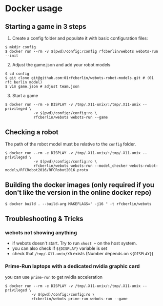 # Docker usage


## Starting a game in 3 steps
1. Create a config folder and populate it with basic configuration files:
```
$ mkdir config
$ docker run --rm -v $(pwd)/config:/config rfcberlin/webots webots-run --init

```

2. Adjust the game.json and add your robot models
```
$ cd config
$ git clone git@github.com:01rfcberlin/webots-robot-models.git # (01 rfc berlin model)
$ vim game.json # adjust team.json
```

3. Start a game
```
$ docker run --rm -e DISPLAY -v /tmp/.X11-unix/:/tmp/.X11-unix --privileged \
             -v $(pwd)/config:/config:ro \
             rfcberlin/webots webots-run --game
```

## Checking a robot
The path of the robot model must be relative to the `config` folder.

```
$ docker run --rm -e DISPLAY -v /tmp/.X11-unix/:/tmp/.X11-unix --privileged \
             -v $(pwd)/config:/config:ro \
             rfcberlin/webots webots-run --model_checker webots-robot-models/RFCRobot2016/RFCRobot2016.proto
```



## Building the docker images (only required if you don't like the version in the online docker repo)
```
$ docker build . --build-arg MAKEFLAGS=" -j16 " -t rfcberlin/webots
```


## Troubleshooting & Tricks
### webots not showing anything
- if webots doesn't start. Try to run `xhost +` on the host system.
- you can also check if `${DISPLAY}` variable is set
- check that `/tmp/.X11-unix/X0` exists (Number depends on `${DISPLAY}`)
### Prime-Run laptops with a dedicated nvidia graphic card
you can use `prime-run` to get nvidia acceleration
 ```
$ docker run --rm -e DISPLAY -v /tmp/.X11-unix/:/tmp/.X11-unix --privileged \
             -v $(pwd)/config:/config:ro \
             rfcberlin/webots prime-run webots-run --game
```
